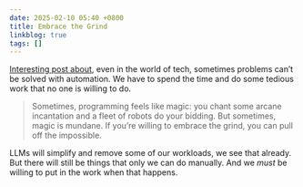 ```yaml
---
date: 2025-02-10 05:40 +0800
title: Embrace the Grind
linkblog: true
tags: []
---
```


[Interesting post about](https://jacobian.org/2021/apr/7/embrace-the-grind/), even in the world of tech, sometimes problems can’t be solved with automation. We have to spend the time and do some tedious work that no one is willing to do. 

> Sometimes, programming feels like magic: you chant some arcane incantation and a fleet of robots do your bidding. But sometimes, magic is mundane. If you’re willing to embrace the grind, you can pull off the impossible.

LLMs will simplify and remove some of our workloads, we see that already. But there will still be things that only we can do manually. And we *must* be willing to put in the work when that happens. 